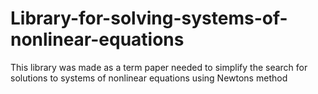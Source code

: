 # Library-for-solving-systems-of-nonlinear-equations
 This library was made as a term paper needed to simplify the search for solutions to systems of nonlinear equations using Newtons method

